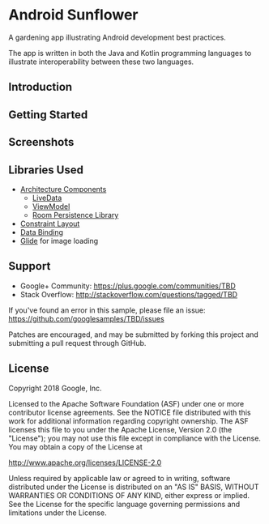 Android Sunflower
=================

A gardening app illustrating Android development best practices.

The app is written in both the Java and Kotlin programming languages to illustrate interoperability
between these two languages.

Introduction
------------

Getting Started
---------------

Screenshots
-----------

Libraries Used
--------------

* [Architecture Components][1]
  * [LiveData][2]
  * [ViewModel][3]
  * [Room Persistence Library][4]
* [Constraint Layout][5]
* [Data Binding][6]
* [Glide][7] for image loading

[1]: https://developer.android.com/topic/libraries/architecture/index.html
[2]: https://developer.android.com/topic/libraries/architecture/livedata.html
[3]: https://developer.android.com/topic/libraries/architecture/viewmodel.html
[4]: https://developer.android.com/topic/libraries/architecture/room.html
[5]: https://developer.android.com/training/constraint-layout/index.html
[6]: https://developer.android.com/topic/libraries/data-binding/index.html
[7]: https://bumptech.github.io/glide/

Support
-------

- Google+ Community: https://plus.google.com/communities/TBD
- Stack Overflow: http://stackoverflow.com/questions/tagged/TBD

If you've found an error in this sample, please file an issue:
https://github.com/googlesamples/TBD/issues

Patches are encouraged, and may be submitted by forking this project and
submitting a pull request through GitHub.

License
-------

Copyright 2018 Google, Inc.

Licensed to the Apache Software Foundation (ASF) under one or more contributor
license agreements.  See the NOTICE file distributed with this work for
additional information regarding copyright ownership.  The ASF licenses this
file to you under the Apache License, Version 2.0 (the "License"); you may not
use this file except in compliance with the License.  You may obtain a copy of
the License at

  http://www.apache.org/licenses/LICENSE-2.0

Unless required by applicable law or agreed to in writing, software
distributed under the License is distributed on an "AS IS" BASIS, WITHOUT
WARRANTIES OR CONDITIONS OF ANY KIND, either express or implied.  See the
License for the specific language governing permissions and limitations under
the License.
